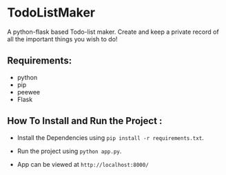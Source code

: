 # TodoListMaker
A python-flask based Todo-list maker. Create and keep a private record of all the important things you wish to do!


## Requirements:

* python
* pip
* peewee
* Flask

## How To Install and Run the Project :


* Install the Dependencies using `pip install -r requirements.txt`.

* Run the project using `python app.py`.

* App can be viewed at `http://localhost:8000/`
